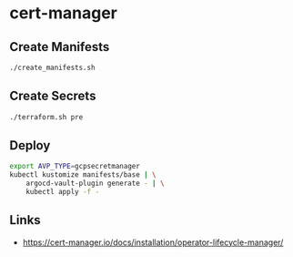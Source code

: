 # cert-manager

## Create Manifests

```bash
./create_manifests.sh
```

## Create Secrets

```bash
./terraform.sh pre
```

## Deploy

```bash
export AVP_TYPE=gcpsecretmanager
kubectl kustomize manifests/base | \
    argocd-vault-plugin generate - | \
    kubectl apply -f -
```

## Links

- <https://cert-manager.io/docs/installation/operator-lifecycle-manager/>
